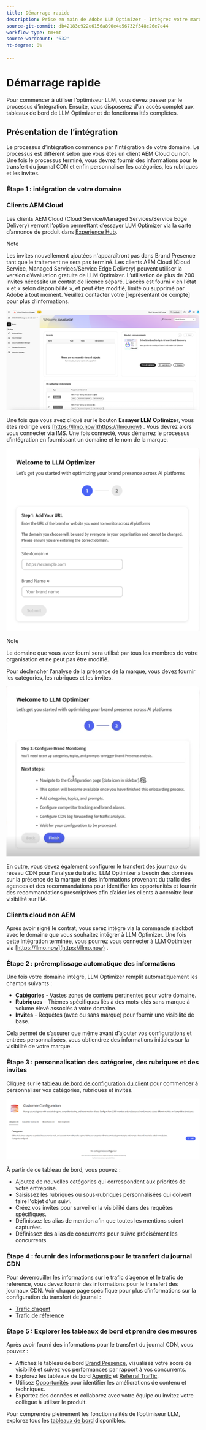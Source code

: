 ```yaml
---
title: Démarrage rapide
description: Prise en main de Adobe LLM Optimizer - Intégrez votre marque, déverrouillez les informations de visibilité de l’IA et explorez les tableaux de bord pour améliorer les performances des recherches.
source-git-commit: db42183c922e6156a890e4e56732f348c26e7e44
workflow-type: tm+mt
source-wordcount: '632'
ht-degree: 0%

---
```



# Démarrage rapide

Pour commencer à utiliser l’optimiseur LLM, vous devez passer par le processus d’intégration. Ensuite, vous disposerez d’un accès complet aux tableaux de bord de LLM Optimizer et de fonctionnalités complètes.

## Présentation de l’intégration

Le processus d’intégration commence par l’intégration de votre domaine. Le processus est différent selon que vous êtes un client AEM Cloud ou non. Une fois le processus terminé, vous devrez fournir des informations pour le transfert du journal CDN et enfin personnaliser les catégories, les rubriques et les invites.

### Étape 1 : intégration de votre domaine

### Clients AEM Cloud

Les clients AEM Cloud (Cloud Service/Managed Services/Service Edge Delivery) verront l’option permettant d’essayer LLM Optimizer via la carte d’annonce de produit dans [Experience Hub](https://experienceleague.adobe.com/en/docs/experience-manager-cloud-service/content/experience-hub/experience-hub).

>[!NOTE]
>Les invites nouvellement ajoutées n&#39;apparaîtront pas dans Brand Presence tant que le traitement ne sera pas terminé. Les clients AEM Cloud (Cloud Service, Managed Services/Service Edge Delivery) peuvent utiliser la version d’évaluation gratuite de LLM Optimizer. L’utilisation de plus de 200 invites nécessite un contrat de licence séparé. L’accès est fourni « en l’état » et « selon disponibilité », et peut être modifié, limité ou supprimé par Adobe à tout moment. Veuillez contacter votre [représentant de compte] pour plus d’informations.

![Version d&#39;évaluation de LLM Optimizer](/help/overview/assets/llm-trial.png)

Une fois que vous avez cliqué sur le bouton **Essayer LLM Optimizer**, vous êtes redirigé vers [https://llmo.now](https://llmo.now) . Vous devrez alors vous connecter via IMS. Une fois connecté, vous démarrez le processus d’intégration en fournissant un domaine et le nom de la marque.

![domaine LLM Optimizer](/help/overview/assets/domain.png)

>[!NOTE]
>Le domaine que vous avez fourni sera utilisé par tous les membres de votre organisation et ne peut pas être modifié.

Pour déclencher l’analyse de la présence de la marque, vous devez fournir les catégories, les rubriques et les invites.

![Analyse de la présence des marques](/help/overview/assets/bp-analysis.png)

En outre, vous devez également configurer le transfert des journaux du réseau CDN pour l’analyse du trafic. LLM Optimizer a besoin des données sur la présence de la marque et des informations provenant du trafic des agences et des recommandations pour identifier les opportunités et fournir des recommandations prescriptives afin d’aider les clients à accroître leur visibilité sur l’IA.

### Clients cloud non AEM

Après avoir signé le contrat, vous serez intégré via la commande slackbot avec le domaine que vous souhaitez intégrer à LLM Optimizer. Une fois cette intégration terminée, vous pourrez vous connecter à LLM Optimizer via [https://llmo.now](https://llmo.now) .

### Étape 2 : préremplissage automatique des informations

Une fois votre domaine intégré, LLM Optimizer remplit automatiquement les champs suivants :

* **Catégories** - Vastes zones de contenu pertinentes pour votre domaine.
* **Rubriques** - Thèmes spécifiques liés à des mots-clés sans marque à volume élevé associés à votre domaine.
* **Invites** - Requêtes (avec ou sans marque) pour fournir une visibilité de base.

Cela permet de s’assurer que même avant d’ajouter vos configurations et entrées personnalisées, vous obtiendrez des informations initiales sur la visibilité de votre marque.

### Étape 3 : personnalisation des catégories, des rubriques et des invites

Cliquez sur le [tableau de bord de configuration du client](/help/dashboards/customer-configuration.md) pour commencer à personnaliser vos catégories, rubriques et invites.

![Tableau de bord de configuration du client](/help/dashboards/assets/customer-config.png)

À partir de ce tableau de bord, vous pouvez :

* Ajoutez de nouvelles catégories qui correspondent aux priorités de votre entreprise.
* Saisissez les rubriques ou sous-rubriques personnalisées qui doivent faire l&#39;objet d&#39;un suivi.
* Créez vos invites pour surveiller la visibilité dans des requêtes spécifiques.
* Définissez les alias de mention afin que toutes les mentions soient capturées.
* Définissez des alias de concurrents pour suivre précisément les concurrents.

### Étape 4 : fournir des informations pour le transfert du journal CDN

Pour déverrouiller les informations sur le trafic d’agence et le trafic de référence, vous devez fournir des informations pour le transfert des journaux CDN. Voir chaque page spécifique pour plus d’informations sur la configuration du transfert de journal :

* [Trafic d’agent](/help/dashboards/agentic-traffic.md)
* [Trafic de référence](/help/dashboards/referral-traffic.md#setup#cdn-setup)

### Étape 5 : Explorer les tableaux de bord et prendre des mesures

Après avoir fourni des informations pour le transfert du journal CDN, vous pouvez :

* Affichez le tableau de bord [Brand Presence](/help/dashboards/brand-presence.md), visualisez votre score de visibilité et suivez vos performances par rapport à vos concurrents.
* Explorez les tableaux de bord [Agentic](/help/dashboards/agentic-traffic.md) et [Referral Traffic](/help/dashboards/referral-traffic.md).
* Utilisez [Opportunités](/help/dashboards/opportunities.md) pour identifier les améliorations de contenu et techniques.
* Exportez des données et collaborez avec votre équipe ou invitez votre collègue à utiliser le produit.

Pour comprendre pleinement les fonctionnalités de l’optimiseur LLM, explorez tous les [tableaux de bord](/help/dashboards/dashboards-overview.md) disponibles.
